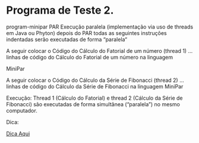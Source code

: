 # Programa de Teste 2.
program-minipar
PAR
Execução paralela (implementação via uso de threads em Java ou
Phyton)
depois do PAR todas as seguintes instruções indentadas serão executadas de
forma “paralela“

A seguir colocar o Código do Cálculo do Fatorial de um número (thread 1)
... linhas de código do Cálculo do Fatorial de um número na linguagem

MiniPar

A seguir colocar o Código do Cálculo da Série de Fibonacci (thread 2)
... linhas de código do Cálculo da Série de Fibonacci na linguagem
MiniPar

Execução: Thread 1 (Cálculo do Fatorial) e thread 2 (Cálculo da Série de
Fibonacci) são executadas de forma simultânea (“paralela”) no mesmo
computador.

Dica:

[Dica Aqui](http://www.dicas-l.com.br/arquivo/programando_socket_em_c++_sem_segredo.php)
